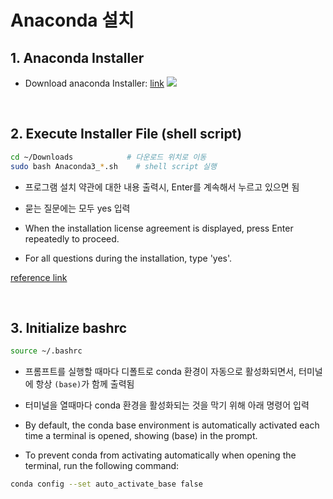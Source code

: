 # Anaconda 설치

## 1. Anaconda Installer

- Download anaconda Installer: [link](https://www.anaconda.com/download/success)
  ![](https://github.com/user-attachments/assets/1a60754e-35f1-4c9d-b42f-154df6e332ef)


&nbsp;
## 2. Execute Installer File (shell script)

```bash
cd ~/Downloads			  # 다운로드 위치로 이동
sudo bash Anaconda3_*.sh	# shell script 실행
```

- 프로그램 설치 약관에 대한 내용 출력시, Enter를 계속해서 누르고 있으면 됨
- 묻는 질문에는 모두 yes 입력

- When the installation license agreement is displayed, press Enter repeatedly to proceed.
- For all questions during the installation, type 'yes'.

[reference link](https://record-everything.tistory.com/entry/Ubuntu-2004-%EC%9A%B0%EB%B6%84%ED%88%AC%EC%97%90-%EC%95%84%EB%82%98%EC%BD%98%EB%8B%A4-%EC%84%A4%EC%B9%98-%EB%B0%8F-Python-%EA%B0%80%EC%83%81%ED%99%98%EA%B2%BD-%EC%84%A4%EC%A0%95)


&nbsp;
## 3. Initialize bashrc 

```bash
source ~/.bashrc
```

- 프롬프트를 실행할 때마다 디폴트로 conda 환경이 자동으로 활성화되면서, 터미널에 항상 `(base)`가 함께 출력됨

- 터미널을 열때마다 conda 환경을 활성화되는 것을 막기 위해 아래 명령어 입력

- By default, the conda base environment is automatically activated each time a terminal is opened, showing (base) in the prompt.

- To prevent conda from activating automatically when opening the terminal, run the following command:

```bash
conda config --set auto_activate_base false
```

